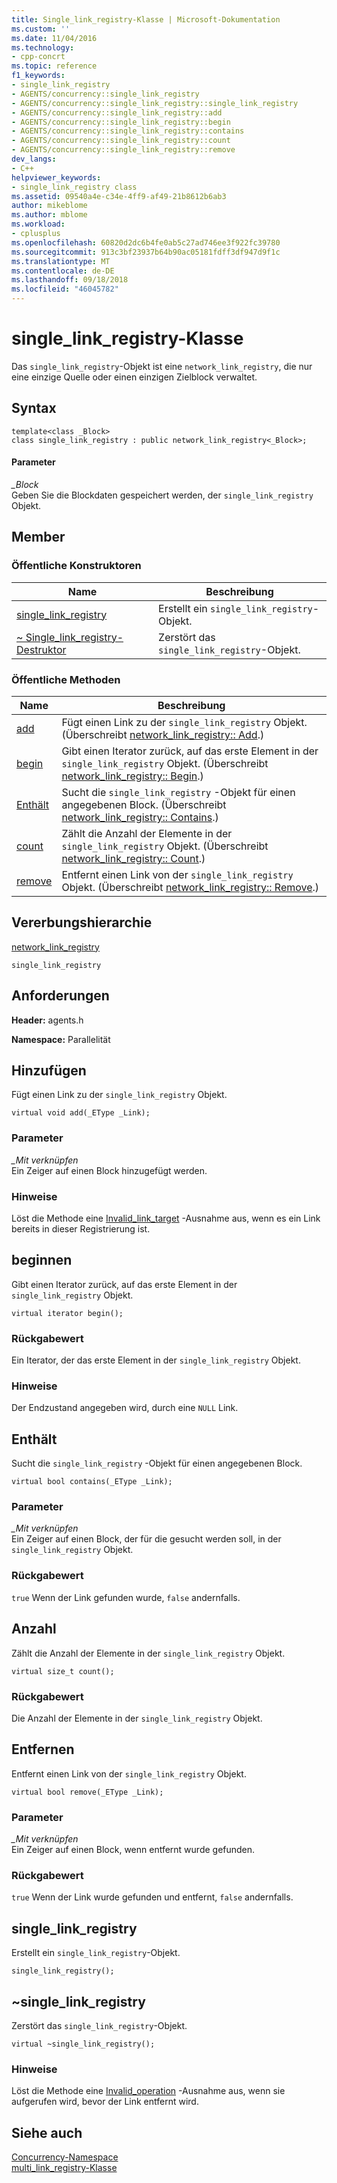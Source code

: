 ```yaml
---
title: Single_link_registry-Klasse | Microsoft-Dokumentation
ms.custom: ''
ms.date: 11/04/2016
ms.technology:
- cpp-concrt
ms.topic: reference
f1_keywords:
- single_link_registry
- AGENTS/concurrency::single_link_registry
- AGENTS/concurrency::single_link_registry::single_link_registry
- AGENTS/concurrency::single_link_registry::add
- AGENTS/concurrency::single_link_registry::begin
- AGENTS/concurrency::single_link_registry::contains
- AGENTS/concurrency::single_link_registry::count
- AGENTS/concurrency::single_link_registry::remove
dev_langs:
- C++
helpviewer_keywords:
- single_link_registry class
ms.assetid: 09540a4e-c34e-4ff9-af49-21b8612b6ab3
author: mikeblome
ms.author: mblome
ms.workload:
- cplusplus
ms.openlocfilehash: 60820d2dc6b4fe0ab5c27ad746ee3f922fc39780
ms.sourcegitcommit: 913c3bf23937b64b90ac05181fdff3df947d9f1c
ms.translationtype: MT
ms.contentlocale: de-DE
ms.lasthandoff: 09/18/2018
ms.locfileid: "46045782"
---
```

# <a name="singlelinkregistry-class"></a>single_link_registry-Klasse
Das `single_link_registry`-Objekt ist eine `network_link_registry`, die nur eine einzige Quelle oder einen einzigen Zielblock verwaltet.  
  
## <a name="syntax"></a>Syntax  
  
```
template<class _Block>
class single_link_registry : public network_link_registry<_Block>;
```  
  
#### <a name="parameters"></a>Parameter  
*_Block*<br/>
Geben Sie die Blockdaten gespeichert werden, der `single_link_registry` Objekt.  
  
## <a name="members"></a>Member  
  
### <a name="public-constructors"></a>Öffentliche Konstruktoren  
  
|Name|Beschreibung|  
|----------|-----------------|  
|[single_link_registry](#ctor)|Erstellt ein `single_link_registry`-Objekt.|  
|[~ Single_link_registry-Destruktor](#dtor)|Zerstört das `single_link_registry`-Objekt.|  
  
### <a name="public-methods"></a>Öffentliche Methoden  
  
|Name|Beschreibung|  
|----------|-----------------|  
|[add](#add)|Fügt einen Link zu der `single_link_registry` Objekt. (Überschreibt [network_link_registry:: Add](network-link-registry-class.md#add).)|  
|[begin](#begin)|Gibt einen Iterator zurück, auf das erste Element in der `single_link_registry` Objekt. (Überschreibt [network_link_registry:: Begin](network-link-registry-class.md#begin).)|  
|[Enthält](#contains)|Sucht die `single_link_registry` -Objekt für einen angegebenen Block. (Überschreibt [network_link_registry:: Contains](network-link-registry-class.md#contains).)|  
|[count](#count)|Zählt die Anzahl der Elemente in der `single_link_registry` Objekt. (Überschreibt [network_link_registry:: Count](network-link-registry-class.md#count).)|  
|[remove](#remove)|Entfernt einen Link von der `single_link_registry` Objekt. (Überschreibt [network_link_registry:: Remove](network-link-registry-class.md#remove).)|  
  
## <a name="inheritance-hierarchy"></a>Vererbungshierarchie  
 [network_link_registry](network-link-registry-class.md)  
  
 `single_link_registry`  
  
## <a name="requirements"></a>Anforderungen  
 **Header:** agents.h  
  
 **Namespace:** Parallelität  
  
##  <a name="add"></a> Hinzufügen 

 Fügt einen Link zu der `single_link_registry` Objekt.  
  
```
virtual void add(_EType _Link);
```  
  
### <a name="parameters"></a>Parameter  
*_Mit verknüpfen*<br/>
Ein Zeiger auf einen Block hinzugefügt werden.  
  
### <a name="remarks"></a>Hinweise  
 Löst die Methode eine [Invalid_link_target](invalid-link-target-class.md) -Ausnahme aus, wenn es ein Link bereits in dieser Registrierung ist.  
  
##  <a name="begin"></a> beginnen 

 Gibt einen Iterator zurück, auf das erste Element in der `single_link_registry` Objekt.  
  
```
virtual iterator begin();
```  
  
### <a name="return-value"></a>Rückgabewert  
 Ein Iterator, der das erste Element in der `single_link_registry` Objekt.  
  
### <a name="remarks"></a>Hinweise  
 Der Endzustand angegeben wird, durch eine `NULL` Link.  
  
##  <a name="contains"></a> Enthält 

 Sucht die `single_link_registry` -Objekt für einen angegebenen Block.  
  
```
virtual bool contains(_EType _Link);
```  
  
### <a name="parameters"></a>Parameter  
*_Mit verknüpfen*<br/>
Ein Zeiger auf einen Block, der für die gesucht werden soll, in der `single_link_registry` Objekt.  
  
### <a name="return-value"></a>Rückgabewert  
 `true` Wenn der Link gefunden wurde, `false` andernfalls.  
  
##  <a name="count"></a> Anzahl 

 Zählt die Anzahl der Elemente in der `single_link_registry` Objekt.  
  
```
virtual size_t count();
```  
  
### <a name="return-value"></a>Rückgabewert  
 Die Anzahl der Elemente in der `single_link_registry` Objekt.  
  
##  <a name="remove"></a> Entfernen 

 Entfernt einen Link von der `single_link_registry` Objekt.  
  
```
virtual bool remove(_EType _Link);
```  
  
### <a name="parameters"></a>Parameter  
*_Mit verknüpfen*<br/>
Ein Zeiger auf einen Block, wenn entfernt wurde gefunden.  
  
### <a name="return-value"></a>Rückgabewert  
 `true` Wenn der Link wurde gefunden und entfernt, `false` andernfalls.  
  
##  <a name="ctor"></a> single_link_registry 

 Erstellt ein `single_link_registry`-Objekt.  
  
```
single_link_registry();
```  
  
##  <a name="dtor"></a> ~single_link_registry 

 Zerstört das `single_link_registry`-Objekt.  
  
```
virtual ~single_link_registry();
```  
  
### <a name="remarks"></a>Hinweise  
 Löst die Methode eine [Invalid_operation](invalid-operation-class.md) -Ausnahme aus, wenn sie aufgerufen wird, bevor der Link entfernt wird.  
  
## <a name="see-also"></a>Siehe auch  
 [Concurrency-Namespace](concurrency-namespace.md)   
 [multi_link_registry-Klasse](multi-link-registry-class.md)
